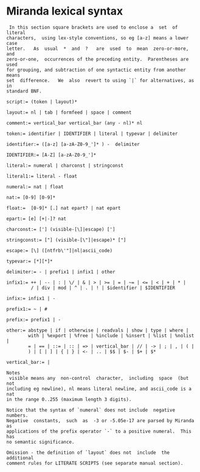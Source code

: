# Miranda lexical syntax

     In this section square brackets are used to enclose a  set  of  literal
    characters,  using lex-style conventions, so eg [a-z] means a lower case
    letter.   As  usual  *  and  ?   are  used  to  mean  zero-or-more,  and
    zero-or-one,  occurrences of the preceding entity.  Parentheses are used
    for grouping, and subtraction of one syntactic entity from another means
    set  difference.   We  also  revert to using `|` for alternatives, as in
    standard BNF.

    script:= (token | layout)*

    layout:= nl | tab | formfeed | space | comment

    comment:= vertical_bar vertical_bar (any - nl)* nl

    token:= identifier | IDENTIFIER | literal | typevar | delimiter

    identifier:= ([a-z] [a-zA-Z0-9_']* ) -  delimiter

    IDENTIFIER:= [A-Z] [a-zA-Z0-9_']*

    literal:= numeral | charconst | stringconst

    literal1:= literal - float

    numeral:= nat | float

    nat:= [0-9] [0-9]*

    float:=  [0-9]* [.] nat epart? | nat epart

    epart:= [e] [+|-]? nat

    charconst:= ['] (visible-[\]|escape) [']

    stringconst:= ["] (visible-[\"]|escape)* ["]

    escape:= [\] ([ntfrb\'"]|nl|ascii_code)

    typevar:= [*][*]*

    delimiter:= - | prefix1 | infix1 | other

    infix1:= ++ | -- | : | \/ | & | > | >= | = | ~= | <= | < | + | * |
             / | div | mod | ^ | . | ! | $identifier | $IDENTIFIER

    infix:= infix1 | -

    prefix1:= ~ | #

    prefix:= prefix1 | -

    other:= abstype | if | otherwise | readvals | show | type | where |
            with | %export | %free | %include | %insert | %list | %nolist |
            = | == | ::= | :: | => | vertical_bar | // | -> | ; | , | ( |
            ) | [ | ] | { | } | <- | .. | $$ | $- | $+ | $*

    vertical_bar:= |

    Notes
     visible means any  non-control  character,  including  space  (but  not
    including eg newline), nl means literal newline, and ascii_code is a nat
    in the range 0..255 (maximum length 3 digits).

    Notice that the syntax of `numeral` does not include  negative  numbers.
    Negative  constants,  such  as  -3 or -5.05e-17 are parsed by Miranda as
    applications of the prefix operator `-` to a positive numeral.  This has
    no semantic significance.

    Omission - the definition of `layout` does not  include  the  additional
    comment rules for LITERATE SCRIPTS (see separate manual section).
